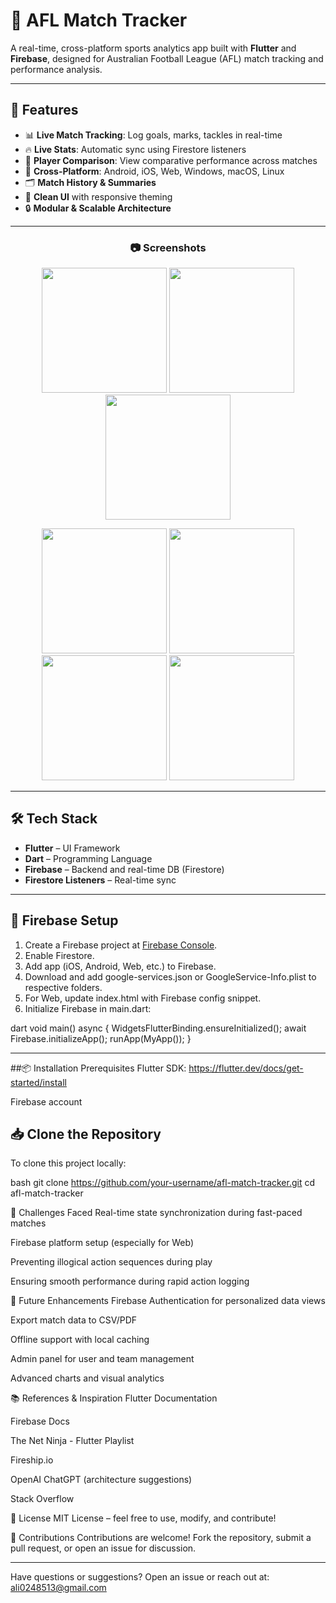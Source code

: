 # 📱 AFL Match Tracker

A real-time, cross-platform sports analytics app built with **Flutter** and **Firebase**, designed for Australian Football League (AFL) match tracking and performance analysis.

---

## 🚀 Features

- 📊 **Live Match Tracking**: Log goals, marks, tackles in real-time
- 🔥 **Live Stats**: Automatic sync using Firestore listeners
- 👥 **Player Comparison**: View comparative performance across matches
- 📱 **Cross-Platform**: Android, iOS, Web, Windows, macOS, Linux
- 🗂 **Match History & Summaries**
- 🎨 **Clean UI** with responsive theming
- 🔒 **Modular & Scalable Architecture**

---

<h3 align="center">📷 Screenshots</h3>

<p align="center">
  <img src="https://github.com/user-attachments/assets/5b245a79-c001-492b-8125-737403560308" width="200" />
  <img src="https://github.com/user-attachments/assets/80a02463-efbf-46a4-b5e9-a7b556050f4c" width="200" />
  <img src="https://github.com/user-attachments/assets/affff6c1-0409-4ea6-81fb-49adbf64a842" width="200" />
</p>

<p align="center">
  <img src="https://github.com/user-attachments/assets/0532bc0d-47d2-46ee-9f01-75539c91f8f7" width="200" />
  <img src="https://github.com/user-attachments/assets/0e0e94b5-3790-425c-8414-9a6202aced09" width="200" />
  <img src="https://github.com/user-attachments/assets/fc688fa8-eebb-49c5-916b-32579aa1cc1c" width="200" />
  <img src="https://github.com/user-attachments/assets/78b89c3a-6df2-419b-8c5b-ba2e29b71c01" width="200" />
</p>


---

## 🛠 Tech Stack

- **Flutter** – UI Framework
- **Dart** – Programming Language
- **Firebase** – Backend and real-time DB (Firestore)
- **Firestore Listeners** – Real-time sync

---

## 🔧 Firebase Setup

1. Create a Firebase project at [Firebase Console](https://console.firebase.google.com/).
2. Enable Firestore.
3. Add app (iOS, Android, Web, etc.) to Firebase.
4. Download and add google-services.json or GoogleService-Info.plist to respective folders.
5. For Web, update index.html with Firebase config snippet.
6. Initialize Firebase in main.dart:
   
dart
   void main() async {
     WidgetsFlutterBinding.ensureInitialized();
     await Firebase.initializeApp();
     runApp(MyApp());
   }

---
##📦 Installation
Prerequisites
Flutter SDK: https://flutter.dev/docs/get-started/install

Firebase account



   
## 📥 Clone the Repository

To clone this project locally:

  bash
  git clone https://github.com/your-username/afl-match-tracker.git
  cd afl-match-tracker

🚧 Challenges Faced
Real-time state synchronization during fast-paced matches

Firebase platform setup (especially for Web)

Preventing illogical action sequences during play

Ensuring smooth performance during rapid action logging

🌱 Future Enhancements
Firebase Authentication for personalized data views

Export match data to CSV/PDF

Offline support with local caching

Admin panel for user and team management

Advanced charts and visual analytics

📚 References & Inspiration
Flutter Documentation

Firebase Docs

The Net Ninja - Flutter Playlist

Fireship.io

OpenAI ChatGPT (architecture suggestions)

Stack Overflow

📄 License
MIT License – feel free to use, modify, and contribute!

🙌 Contributions
Contributions are welcome! Fork the repository, submit a pull request, or open an issue for discussion.


---
Have questions or suggestions? Open an issue or reach out at: ali0248513@gmail.com
